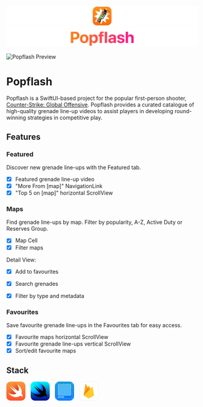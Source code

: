 ![Popflash Icon](https://github.com/sebjvidal/Popflash/blob/main/Images/README_Icon.png?raw=true)
![Popflash Icon](https://github.com/sebjvidal/Popflash/blob/main/Images/README_Title.png?raw=true)

![Popflash Preview](https://github.com/sebjvidal/Popflash/blob/main/Images/README_Graphic.png?raw=true)

# Popflash
Popflash is a SwiftUI-based project for the popular first-person shooter, [Counter-Strike: Global Offensive](https://store.steampowered.com/app/730/CounterStrike_Global_Offensive/). Popflash provides a curated catalogue of high-quality grenade line-up videos to assist players in developing round-winning strategies in competitive play.

## Features
### Featured
Discover new grenade line-ups with the Featured tab.
- [x] Featured grenade line-up video
- [x] "More From [map]" NavigationLink
- [x] "Top 5 on [map]" horizontal ScrollView

### Maps
Find grenade line-ups by map. Filter by popularity, A-Z, Active Duty or Reserves Group.
- [x] Map Cell
- [x] Filter maps

Detail View:
- [x] Add to favourites
- [x] Search grenades
- [X] Filter by type and metadata


### Favourites
Save favourite grenade line-ups in the Favourites tab for easy access.
- [x] Favourite maps horizontal ScrollView
- [x] Favourite grenade line-ups vertical ScrollView
- [X] Sort/edit favourite maps

## Stack
<a href="https://developer.apple.com/swift/"><img src="https://github.com/sebjvidal/Popflash/blob/main/Images/Swift.png?raw=true" width="50" height="50" title="Swift"></a> <a href="https://developer.apple.com/xcode/swiftui/"><img src="https://github.com/sebjvidal/Popflash/blob/main/Images/SwiftUI.png?raw=true" width="50" height="50" title="SwiftUI"></a> <a href="https://developer.apple.com/documentation/uikit/"><img src="https://github.com/sebjvidal/Popflash/blob/main/Images/UIKit.png?raw=true" width="50" height="50" title="UIKit"></a> <a href="https://firebase.google.com"><img src="https://github.com/sebjvidal/Popflash/blob/main/Images/Firebase.png?raw=true" width="50" height="50" title="Google Firebase"></a>
